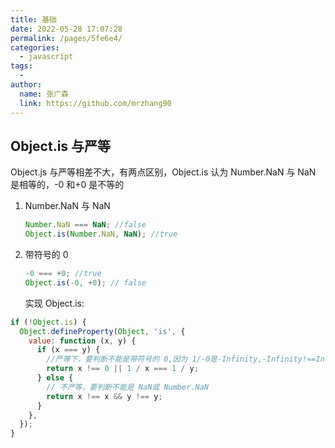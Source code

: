 ```yaml
---
title: 基础
date: 2022-05-28 17:07:28
permalink: /pages/5fe6e4/
categories:
  - javascript
tags:
  -
author:
  name: 张广森
  link: https://github.com/mrzhang90
---
```


## Object.is 与严等

Object.js 与严等相差不大，有两点区别，Object.is 认为 Number.NaN 与 NaN 是相等的，-0 和+0 是不等的

1. Number.NaN 与 NaN
   ```js
   Number.NaN === NaN; //false
   Object.is(Number.NaN, NaN); //true
   ```
2. 带符号的 0
   ```js
   -0 === +0; //true
   Object.is(-0, +0); // false
   ```
   实现 Object.is:

```js
if (!Object.is) {
  Object.defineProperty(Object, 'is', {
    value: function (x, y) {
      if (x === y) {
        //严等下，要判断不能是带符号的 0,因为 1/-0是-Infinity,-Infinity!==Infinity
        return x !== 0 || 1 / x === 1 / y;
      } else {
        // 不严等，要判断不能是 NaN或 Number.NaN
        return x !== x && y !== y;
      }
    },
  });
}
```
